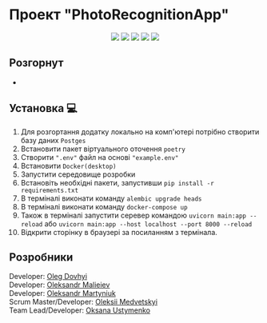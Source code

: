# Проект "PhotoRecognitionApp"
<p align="center">
   <img src="https://img.shields.io/badge/Language-Python-9cf">
   <img src="https://img.shields.io/badge/FastAPI-0.95.1-brightgreen">
   <img src="https://img.shields.io/badge/SQLAlchemy-2.0-orange">
   <img src="https://img.shields.io/badge/Pytest-7.3.0-informational">
   <img src="https://img.shields.io/badge/License-MIT-yellow">
</p>

## Розгорнут
- 

## Установка 💻

1. Для розгортання додатку локально на комп'ютері потрібно створити базу даних ```Postges```
2. Встановити пакет віртуального оточення ```poetry```
3. Створити ```".env"``` файл на основі ```"example.env"```
5. Встановити ```Docker(desktop)```
6. Запустити середовище розробки
7. Встановіть необхідні пакети, запустивши ```pip install -r requirements.txt```
8. В терміналі виконати команду ```alembic upgrade heads```
9. В терміналі виконати команду ```docker-compose up```
10. Також в терміналі запустити серевер командою ```uvicorn main:app --reload``` або ```uvicorn main:app --host localhost --port 8000 --reload```
11. Відкрити сторінку в браузері за посиланням з термінала.
 
## Розробники
<div align="">
  Developer: <a href="https://github.com/OlegDovhyi">Oleg Dovhyi</a><br>
  Developer: <a href="https://github.com/Nevskiy911">Oleksandr Malieiev</a><br>
  Developer: <a href="https://github.com/CadejoBlanko">Oleksandr Martyniuk</a><br>
  Scrum Master/Developer: <a href="https://github.com/GhosteLLoS">Oleksii Medvetskyi</a><br>
  Team Lead/Developer: <a href="https://github.com/UstymenkoOB">Oksana Ustymenko</a><br>
</div>
